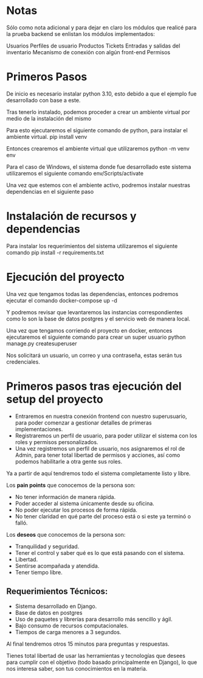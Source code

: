 # Notas
Sólo como nota adicional y para dejar en claro los módulos que realicé para la prueba backend se enlistan los módulos implementados:

Usuarios
Perfiles de usuario
Productos
Tickets
Entradas y salidas del inventario
Mecanismo de conexión con algún front-end
Permisos


# Primeros Pasos
De inicio es necesario instalar python 3.10, esto debido a que el ejemplo fue desarrollado con base a este.

Tras tenerlo instalado, podemos proceder a crear un ambiente virtual por medio de la instalación del mismo

Para esto ejecutaremos el siguiente comando de python, para instalar el ambiente virtual.
pip install venv

Entonces crearemos el ambiente virtual que utilizaremos
python -m venv env

Para el caso de Windows, el sistema donde fue desarrollado este sistema utilizaremos el siguiente comando
env/Scripts/activate

Una vez que estemos con el ambiente activo, podremos instalar nuestras dependencias en el siguiente paso

# Instalación de recursos y dependencias

Para instalar los requerimientos del sistema utilizaremos el siguiente comando
pip install -r requirements.txt

# Ejecución del proyecto

Una vez que tengamos todas las dependencias, entonces podremos ejecutar el comando
docker-compose up -d

Y podremos revisar que levantaremos las instancias correspondientes como lo son la base de datos postgres y el servicio web de manera local.

Una vez que tengamos corriendo el proyecto en docker, entonces ejecutaremos el siguiente comando para crear un super usuario
python manage.py createsuperuser

Nos solicitará un usuario, un correo y una contraseña, estas serán tus credenciales.

# Primeros pasos tras ejecución del setup del proyecto

- Entraremos en nuestra conexión frontend con nuestro superusuario, para poder comenzar a gestionar detalles de primeras implementaciones.
- Registraremos un perfil de usuario, para poder utilizar el sistema con los roles y permisos personalizados.
- Una vez registremos un perfil de usuario, nos asignaremos el rol de Admin, para tener total libertad de permisos y acciones, así como podemos habilitarle a otra gente sus roles.

Ya a partir de aquí tendremos todo el sistema completamente listo y libre.

Los **pain points** que conocemos de la persona son:
- No tener información de manera rápida.
- Poder acceder al sistema únicamente desde su oficina.
- No poder ejecutar los procesos de forma rápida.
- No tener claridad en qué parte del proceso está o si este ya terminó o falló.

Los **deseos** que conocemos de la persona son:
- Tranquilidad y seguridad.
- Tener el control y saber qué es lo que está pasando con el sistema.
- Libertad.
- Sentirse acompañada y atendida.
- Tener tiempo libre.

## Requerimientos Técnicos:
- Sistema desarrollado en Django.
- Base de datos en postgres
- Uso de paquetes y librerías para desarrollo más sencillo y ágil.
- Bajo consumo de recursos computacionales.
- Tiempos de carga menores a 3 segundos.

Al final tendremos otros 15 minutos para preguntas y respuestas.

Tienes total libertad de usar las herramientas y tecnologías que desees para cumplir con el objetivo (todo basado principalmente en Django), lo que nos interesa saber, son tus conocimientos en la materia.
